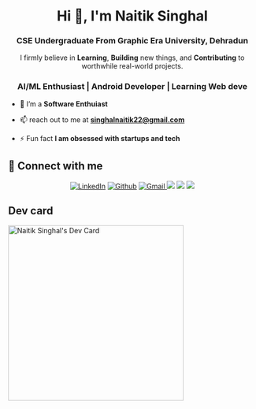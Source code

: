 <h1 align="center">Hi 👋, I'm Naitik Singhal </h1>
<h3 align="center">CSE Undergraduate From Graphic Era University, Dehradun</h3>

<p align="center"> I firmly believe in <b>Learning</b>, <b>Building</b> new things, and <b>Contributing</b> to worthwhile real-world projects.</p>

<h3 align="center">AI/ML Enthusiast | Android Developer | Learning Web deve</h3> 

- 🌱 I’m a **Software Enthuiast** 

- 📫 reach out to me at **singhalnaitik22@gmail.com**

- ⚡ Fun fact **I am obsessed with startups and tech**

## 🤝 Connect with me

<div align="center">
<a href="https://www.linkedin.com/in/naitiklovestech/" target="_blank"><img alt="LinkedIn" src="https://img.shields.io/badge/linkedin%20-%230077B5.svg?&style=for-the-badge&logo=linkedin&logoColor=white" /></a>
<a href="https://github.com/naitiklovestech" target="_blank"><img alt="Github" src="https://img.shields.io/badge/GitHub-100000?style=for-the-badge&logo=github&logoColor=white"/></a>
<a href="mailto:singhalnaitik22@gmail.com"><img  alt="Gmail" src="https://img.shields.io/badge/Gmail-D14836?style=for-the-badge&logo=gmail&logoColor=white" />
<a href="https://twitter.com/Naitiklovestech" target="_blank"><img src="https://img.shields.io/badge/twitter-%2300acee.svg?&style=for-the-badge&logo=twitter&logoColor=white&alt=twitter" /></a> 
<a href="https://www.instagram.com/naitiklovestech/" target="_blank"><img src="https://img.shields.io/badge/instagram-%23000000.svg?&style=for-the-badge&logo=instagram&logoColor=white alt=instagram"/></a> 
<a href="[https://www.credly.com/users/rijans-bhagat/badges](https://www.credly.com/users/naitik-singhal/badges)" target="_blank"><img src="https://img.shields.io/badge/Credly-FF6B00.svg?style=for-the-badge&logo=Credly&logoColor=white"/></a>
</div>

## Dev card
<a href="https://app.daily.dev/lucifer_"><img src="https://api.daily.dev/devcards/v2/BH7R1KDSiWOBR2DfthHUe.png?type=default&r=22u" width="356" alt="Naitik Singhal's Dev Card"/></a>
